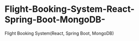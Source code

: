 # Flight-Booking-System-React-Spring-Boot-MongoDB-
Flight Booking System(React, Spring Boot, MongoDB)

